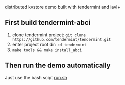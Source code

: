 distributed kvstore demo built with tendermint and iavl+

## First build tendermint-abci

1. clone tendermint project: `git clone https://github.com/tendermint/tendermint.git`
2. enter project root dir: `cd tendermint`
3. `make tools && make install_abci`


## Then run the demo automatically

Just use the bash scipt [run.sh](./run.sh)

